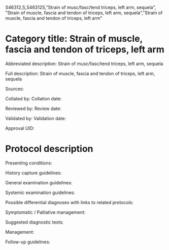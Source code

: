 S46312,S,S46312S,"Strain of musc/fasc/tend triceps, left arm, sequela", "Strain of muscle, fascia and tendon of triceps, left arm, sequela","Strain of muscle, fascia and tendon of triceps, left arm"
# Category title: Strain of muscle, fascia and tendon of triceps, left arm

Abbreviated description: Strain of musc/fasc/tend triceps, left arm, sequela

Full description: Strain of muscle, fascia and tendon of triceps, left arm, sequela

Sources:

Collated by:
Collation date:

Reviewed by:
Review date:

Validated by:
Validation date:

Approval UID:

# Protocol description

Presenting conditions:

History capture guidelines:

General examination guidelines:

Systemic examination guidelines:

Possible differential diagnoses with links to related protocols:

Symptomatic / Palliative management:

Suggested diagnostic tests:

Management:

Follow-up guidelines:
